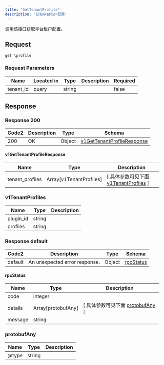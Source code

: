 ```yaml
---
title: "GetTenantProfile"
description: '获取平台租户配置'
---
```

调用该接口获取平台租户配置。

## Request

```
get \profile
```

###  Request Parameters

| Name | Located in | Type | Description |  Required |
| ---- | ---------- | ----------- | ----------- |  ---- |
| tenant_id | query | string |  |  false |

## Response

### Response  200 
| Code2 | Description | Type | Schema |
| ---- | ----------- | ------ | ------ |
| 200 | OK | Object | [v1GetTenantProfileResponse](#v1GetTenantProfileResponse) |

#### v1GetTenantProfileResponse

| Name | Type | Description | 
| ---- | ---- | ----------- |         
| tenant_profiles | Array[v1TenantProfiles] |  [ 具体参数可见下面 [v1TenantProfiles](#v1TenantProfiles) ] |    

### v1TenantProfiles
| Name | Type | Description | 
| ---- | ---- | ----------- |     
| plugin_id | string |  |      
| profiles | string |  |   



### Response  default 
| Code2 | Description | Type | Schema |
| ---- | ----------- | ------ | ------ |
| default | An unexpected error response. | Object | [rpcStatus](#rpcStatus) |

#### rpcStatus

| Name | Type | Description | 
| ---- | ---- | ----------- |     
| code | integer |  |          
| details | Array[protobufAny] |  [ 具体参数可见下面 [protobufAny](#protobufAny) ] |       
| message | string |  |   

### protobufAny
| Name | Type | Description | 
| ---- | ---- | ----------- |     
| @type | string |  |   



